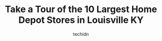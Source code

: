 ---
layout: ampstory
image: https://i0.wp.com/www.depkes.org/wp-content/uploads/2023/06/home-depot-0-in-louisville-ky-1685966278.jpeg?resize=640,853
author: techidn
featured: false
description: Discover the impressive array of Home Depot options in Louisville KY, where you can find 10 of the largest Home Depot establishments in the area. From renowned classics to hidden gems, Louis
title: Take a Tour of the 10 Largest Home Depot Stores in Louisville KY
cover:
   title: Take a Tour of the 10 Largest Home Depot Stores in Louisville KY
   subtitle: Rickpate
   background: https://www.depkes.org/wp-content/uploads/2023/06/home-depot-0-in-louisville-ky-1685966278.jpeg

pages: 
 - layout: thirds
   top: <h1>#1 The Home Depot</h1>
   bottom: "<p>My experience today was similar to my past experiences, dealing with customer associates that neither feel like getting out of their chair or sharing the knowledge that t</p>"
   background: https://www.depkes.org/wp-content/uploads/2023/06/home-depot-1-in-louisville-ky-1685966278.jpeg
   backgroundblur: true
 - layout: thirds
   top: <h1>#2 The Home Depot</h1>
   bottom: "<p>964 Breckenridge Ln, Louisville, KY 40207, United States</p>"
   background: https://www.depkes.org/wp-content/uploads/2023/06/home-depot-2-in-louisville-ky-1685966279.jpeg
   cta:
      link: https://www.depkes.org/blog/take-a-tour-of-the-10-largest-home-depot-stores-in-louisville-ky/
      text: Take a Tour of the 10 Largest Home Depot Stores in Louisville KY
 - layout: thirds
   top: <h1>#3 The Home Depot</h1>
   bottom: "<p>2239 State St, New Albany, IN 47150, United States</p>"
   background: https://www.depkes.org/wp-content/uploads/2023/06/home-depot-3-in-louisville-ky-1685966279.jpeg
   cta:
      link: https://www.depkes.org/blog/take-a-tour-of-the-10-largest-home-depot-stores-in-louisville-ky/
      text: Take a Tour of the 10 Largest Home Depot Stores in Louisville KY
 - layout: thirds
   top: <h1>#4 The Home Depot</h1>
   bottom: "<p>2600 S Hurstbourne Pkwy, Louisville, KY 40220, United States</p>"
   background: https://images.unsplash.com/photo-1462556791646-c201b8241a94?ixlib=rb-4.0.3&ixid=MnwxMjA3fDB8MHxwaG90by1wYWdlfHx8fGVufDB8fHx8&auto=format&fit=crop&w=640&h=853&q=80
   cta:
      link: https://www.depkes.org/blog/take-a-tour-of-the-10-largest-home-depot-stores-in-louisville-ky/
      text: Take a Tour of the 10 Largest Home Depot Stores in Louisville KY
 - layout: thirds
   top: <h1>#5 The Home Depot</h1>
   bottom: "<p>1000 East, Hwy 131, Clarksville, IN 47129, United States</p>"
   background: https://images.unsplash.com/photo-1608411404720-c8f0417bcdba?ixlib=rb-4.0.3&ixid=MnwxMjA3fDB8MHxwaG90by1wYWdlfHx8fGVufDB8fHx8&auto=format&fit=crop&w=640&h=853&q=80
   cta:
      link: https://www.depkes.org/blog/take-a-tour-of-the-10-largest-home-depot-stores-in-louisville-ky/
      text: Take a Tour of the 10 Largest Home Depot Stores in Louisville KY
 - layout: thirds
   top: <h1>#6 The Home Depot</h1>
   bottom: "<p>10301 Westport Rd, Louisville, KY 40241, United States</p>"
   background: https://images.unsplash.com/photo-1553949345-eb786bb3f7ba?ixlib=rb-4.0.3&ixid=MnwxMjA3fDB8MHxwaG90by1wYWdlfHx8fGVufDB8fHx8&auto=format&fit=crop&w=640&h=853&q=80
   cta:
      link: https://www.depkes.org/blog/take-a-tour-of-the-10-largest-home-depot-stores-in-louisville-ky/
      text: Take a Tour of the 10 Largest Home Depot Stores in Louisville KY
 - layout: thirds
   top: <h1>#7 Garden Center at The Home Depot</h1>
   bottom: "<p>10301 Westport Rd, Louisville, KY 40241, United States</p>"
   background: https://images.unsplash.com/photo-1547366785-564103df7e13?ixlib=rb-4.0.3&ixid=MnwxMjA3fDB8MHxwaG90by1wYWdlfHx8fGVufDB8fHx8&auto=format&fit=crop&w=640&h=853&q=80
   cta:
      link: https://www.depkes.org/blog/take-a-tour-of-the-10-largest-home-depot-stores-in-louisville-ky/
      text: Take a Tour of the 10 Largest Home Depot Stores in Louisville KY
 - layout: thirds
   middle: Continue reading...
   background: https://images.unsplash.com/photo-1552083974-186346191183?ixlib=rb-4.0.3&ixid=MnwxMjA3fDB8MHxwaG90by1wYWdlfHx8fGVufDB8fHx8&auto=format&fit=crop&w=640&h=853&q=80
   cta:
      link: https://www.depkes.org/blog/take-a-tour-of-the-10-largest-home-depot-stores-in-louisville-ky/
      text: Take a Tour of the 10 Largest Home Depot Stores in Louisville KY
      
---